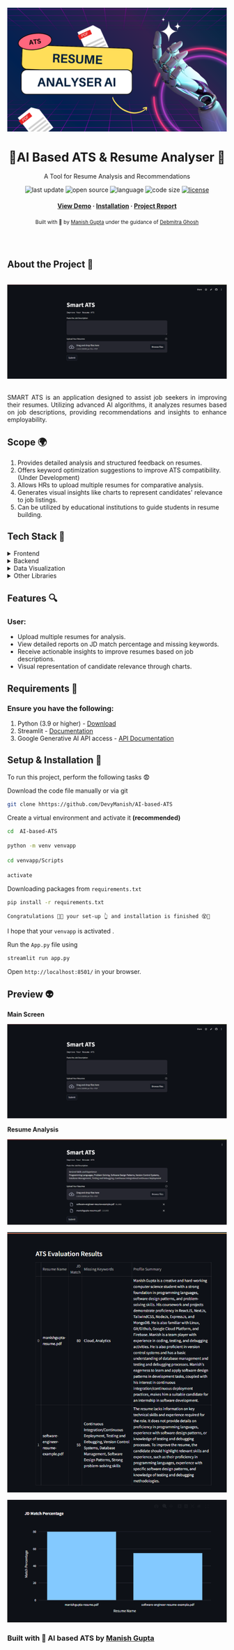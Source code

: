 

![Smart ATS](https://github.com/DevyManish/AI-based-ATS/blob/main/screenshots/banner.png?raw=true)

<div align="center">
  <h1>🎯AI Based ATS & Resume Analyser 🎯</h1>
  <p>A Tool for Resume Analysis and Recommendations</p>
  <!-- Badges -->
  <p>
    <img src="https://img.shields.io/github/last-commit/DevyManish/AI-based-ATS" alt="last update" />
    <img src="https://badges.frapsoft.com/os/v2/open-source.svg?v=103" alt="open source" />
    <img src="https://img.shields.io/github/languages/top/DevyManish/AI-based-ATS?color=red" alt="language" />
    <img src="https://img.shields.io/github/languages/code-size/DevyManish/AI-based-ATS?color=informational" alt="code size" />
    <a href="https://github.com/DevyManish/AI-based-ATS/blob/main/LICENSE">
      <img src="https://img.shields.io/github/license/DevyManish/AI-based-ATS.svg?color=yellow" alt="license" />
    </a>
  </p>
  
  <!-- Links -->
  <h4>
    <a href="#preview-">View Demo</a>
    <span> · </span>
    <a href="#setup--installation-">Installation</a>
    <span> · </span>
    <a href="#">Project Report</a>
  </h4>
  <p>
    <small align="justify">
      Built with 🤍 by 
      <a href="https://www.manishguptaa.me/">Manish Gupta</a> under the guidance of 
      <a href="https://www.linkedin.com/in/manishguptafr/">Debmitra Ghosh</a>
     </small>
  </p>
</div><br/><br/>

## About the Project 📄
<div align="center">
    <br/><img src="https://github.com/DevyManish/AI-based-ATS/blob/main/screenshots/home.png?raw=true" alt="screenshot" /><br/><br/>
    <p align="justify"> 
      SMART ATS is an application designed to assist job seekers in improving their resumes. Utilizing advanced AI algorithms, it analyzes resumes based on job descriptions, providing recommendations and insights to enhance employability.
    </p>
</div>

## Scope 🌍
1. Provides detailed analysis and structured feedback on resumes.
2. Offers keyword optimization suggestions to improve ATS compatibility.(Under Development) 
3. Allows HRs to upload multiple resumes for comparative analysis.
4. Generates visual insights like charts to represent candidates' relevance to job listings.
5. Can be utilized by educational institutions to guide students in resume building.

## Tech Stack 🍃
<details>
  <summary>Frontend</summary>
  <ul>
    <li><a href="https://streamlit.io/">Streamlit</a></li>
    <li><a href="https://developer.mozilla.org/en-US/docs/Learn/HTML">HTML</a></li>
    <li><a href="https://developer.mozilla.org/en-US/docs/Web/CSS">CSS</a></li>
    <li><a href="https://developer.mozilla.org/en-US/docs/Learn/JavaScript">JavaScript</a></li>
  </ul>
</details>

<details>
  <summary>Backend</summary>
  <ul>
    <li><a href="https://www.python.org/">Python</a></li>
    <li><a href="https://github.com/google/generative-ai">Google Generative AI API</a></li>
  </ul>
</details>

<details>
<summary>Data Visualization</summary>
  <ul>
    <li><a href="https://plotly.com/">Plotly</a></li>
  </ul>
</details>

<details>
<summary>Other Libraries</summary>
  <ul>
    <li><a href="https://pandas.pydata.org/">pandas</a></li>
    <li><a href="https://pypi.org/project/PyPDF2/">PyPDF2</a></li>
    <li><a href="https://pypi.org/project/python-dotenv/">python-dotenv</a></li>
    <li><a href="https://github.com/google/generative-ai">google-generativeai</a></li>
  </ul>
</details>

## Features 🔍

### User:
- Upload multiple resumes for analysis.
- View detailed reports on JD match percentage and missing keywords.
- Receive actionable insights to improve resumes based on job descriptions.
- Visual representation of candidate relevance through charts.


## Requirements 🚀
### Ensure you have the following:
1) Python (3.9 or higher) - [Download](https://www.python.org/downloads/)
2) Streamlit - [Documentation](https://docs.streamlit.io/library/getting-started/install)
3) Google Generative AI API access - [API Documentation](https://developers.google.com/generative-ai)

## Setup & Installation 👀

To run this project, perform the following tasks 😨

Download the code file manually or via git
```bash
git clone hhttps://github.com/DevyManish/AI-based-ATS
```

Create a virtual environment and activate it **(recommended)**

```bash
cd  AI-based-ATS

python -m venv venvapp

cd venvapp/Scripts

activate
```

Downloading packages from ```requirements.txt``` 
```bash
pip install -r requirements.txt
```


``Congratulations 🥳😱 your set-up 👆 and installation is finished 😵🤯``

I hope that your ``venvapp`` is activated .

Run the ```App.py``` file using
```bash
streamlit run app.py
```

Open ```http://localhost:8501/``` in your browser.

## Preview 👽


**Main Screen**

![Screenshot](https://github.com/DevyManish/AI-based-ATS/blob/main/screenshots/home.png?raw=true)

**Resume Analysis**

![Screenshot](https://github.com/DevyManish/AI-based-ATS/blob/main/screenshots/user-input.png?raw=true)

![Screenshot](https://github.com/DevyManish/AI-based-ATS/blob/main/screenshots/output-table.png?raw=true)

![Screenshot](https://github.com/DevyManish/AI-based-ATS/blob/main/screenshots/output-barchart.png?raw=true)



### Built with 🤍 AI based ATS by <a href="https://www.manishguptaa.me/">Manish Gupta</a>


